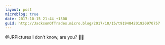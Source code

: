 ```yaml
---
layout: post
microblog: true
date: 2017-10-15 21:44 +1300
guid: http://JacksonOfTrades.micro.blog/2017/10/15/t919484201920970757.html
---
```

@JRPictures I don't know, are you? 🤔🤔
